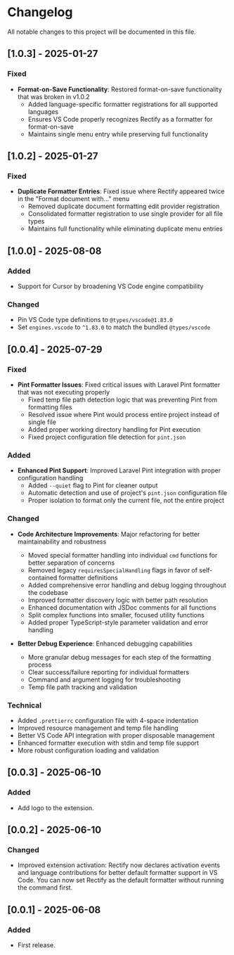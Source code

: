 # Changelog

All notable changes to this project will be documented in this file.

## [1.0.3] - 2025-01-27

### Fixed

- **Format-on-Save Functionality**: Restored format-on-save functionality that was broken in v1.0.2
  - Added language-specific formatter registrations for all supported languages
  - Ensures VS Code properly recognizes Rectify as a formatter for format-on-save
  - Maintains single menu entry while preserving full functionality

## [1.0.2] - 2025-01-27

### Fixed

- **Duplicate Formatter Entries**: Fixed issue where Rectify appeared twice in the "Format document with..." menu
  - Removed duplicate document formatting edit provider registration
  - Consolidated formatter registration to use single provider for all file types
  - Maintains full functionality while eliminating duplicate menu entries

## [1.0.0] - 2025-08-08

### Added

- Support for Cursor by broadening VS Code engine compatibility

### Changed

- Pin VS Code type definitions to `@types/vscode@1.83.0`
 - Set `engines.vscode` to `^1.83.0` to match the bundled `@types/vscode`

## [0.0.4] - 2025-07-29

### Fixed

- **Pint Formatter Issues**: Fixed critical issues with Laravel Pint formatter that was not executing properly
  - Fixed temp file path detection logic that was preventing Pint from formatting files
  - Resolved issue where Pint would process entire project instead of single file
  - Added proper working directory handling for Pint execution
  - Fixed project configuration file detection for `pint.json`

### Added

- **Enhanced Pint Support**: Improved Laravel Pint integration with proper configuration handling
  - Added `--quiet` flag to Pint for cleaner output
  - Automatic detection and use of project's `pint.json` configuration file
  - Proper isolation to format only the current file, not the entire project

### Changed

- **Code Architecture Improvements**: Major refactoring for better maintainability and robustness
  - Moved special formatter handling into individual `cmd` functions for better separation of concerns
  - Removed legacy `requiresSpecialHandling` flags in favor of self-contained formatter definitions
  - Added comprehensive error handling and debug logging throughout the codebase
  - Improved formatter discovery logic with better path resolution
  - Enhanced documentation with JSDoc comments for all functions
  - Split complex functions into smaller, focused utility functions
  - Added proper TypeScript-style parameter validation and error handling

- **Better Debug Experience**: Enhanced debugging capabilities
  - More granular debug messages for each step of the formatting process
  - Clear success/failure reporting for individual formatters
  - Command and argument logging for troubleshooting
  - Temp file path tracking and validation

### Technical

- Added `.prettierrc` configuration file with 4-space indentation
- Improved resource management and temp file handling
- Better VS Code API integration with proper disposable management
- Enhanced formatter execution with stdin and temp file support
- More robust configuration loading and validation

## [0.0.3] - 2025-06-10

### Added

- Add logo to the extension.

## [0.0.2] - 2025-06-10

### Changed

- Improved extension activation: Rectify now declares activation events and language contributions for better default formatter support in VS Code. You can now set Rectify as the default formatter without running the command first.

## [0.0.1] - 2025-06-08

### Added

- First release.
